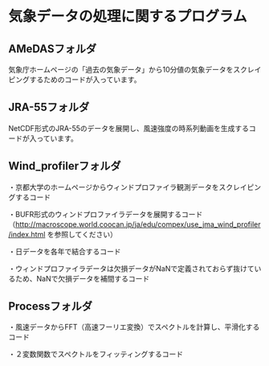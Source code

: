 # 気象データの処理に関するプログラム

## AMeDASフォルダ
気象庁ホームページの「過去の気象データ」から10分値の気象データをスクレイピングするためのコードが入っています。

## JRA-55フォルダ
NetCDF形式のJRA-55のデータを展開し、風速強度の時系列動画を生成するコードが入っています。

## Wind_profilerフォルダ
・京都大学のホームページからウィンドプロファイラ観測データをスクレイピングするコード

・BUFR形式のウィンドプロファイラデータを展開するコード（http://macroscope.world.coocan.jp/ja/edu/compex/use_jma_wind_profiler/index.html を参照してください）

・日データを各年で結合するコード

・ウィンドプロファイラデータは欠損データがNaNで定義されておらず抜けているため、NaNで欠損データを補間するコード

## Processフォルダ
・風速データからFFT（高速フーリエ変換）でスペクトルを計算し、平滑化するコード

・２変数関数でスペクトルをフィッティングするコード

